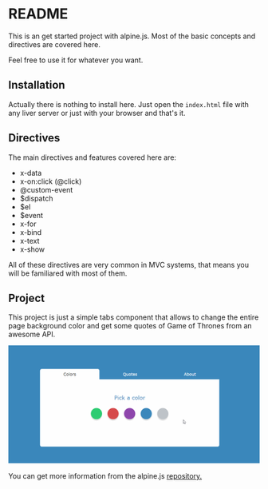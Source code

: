 # README

This is an get started project with alpine.js. Most of the basic concepts and directives are covered here.

Feel free to use it for whatever you want.

## Installation

Actually there is nothing to install here. Just open the `index.html` file with any liver server or just with your browser and that's it.

## Directives

The main directives and features covered here are:

- x-data
- x-on:click (@click)
- @custom-event
- $dispatch
- $el
- $event
- x-for
- x-bind
- x-text
- x-show

All of these directives are very common in MVC systems, that means you will be familiared with most of them.

## Project

This project is just a simple tabs component that allows to change the entire page background color and get some quotes of Game of Thrones from an awesome API.

![Tabs Component](/resources/example.gif "Tabs component")

You can get more information from the alpine.js [repository.](https://github.com/alpinejs/alpine)